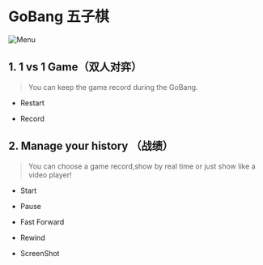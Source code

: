 # GoBang 五子棋

![Menu](https://s4.ax1x.com/2022/01/11/7eL8wF.png)

## 1. 1 vs 1 Game（双人对弈）
>  You can keep the game record during the GoBang.
  + Restart  
  
  + Record

## 2. Manage your history （战绩）
>  You can choose a game record,show by real time or just show like a video player!
  + Start  
  
  + Pause  
  
  + Fast Forward  
  
  + Rewind  
  
  + ScreenShot
  
